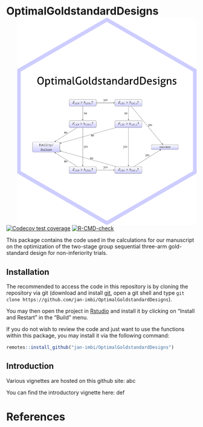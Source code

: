 
<!-- README.md is generated from README.Rmd. Please edit that file -->

# OptimalGoldstandardDesigns <a href='https://github.com/jan-imbi/OptimalGoldstandardDesigns'><img src='man/figures/sticker.png' align="right" height="550" /></a>

<!-- badges: start -->

[![Codecov test
coverage](https://codecov.io/gh/jan-imbi/OptimalGoldstandardDesigns/branch/master/graph/badge.svg)](https://app.codecov.io/gh/jan-imbi/OptimalGoldstandardDesigns?branch=master)
[![R-CMD-check](https://github.com/jan-imbi/OptimalGoldstandardDesigns/workflows/R-CMD-check/badge.svg)](https://github.com/jan-imbi/OptimalGoldstandardDesigns/actions)
<!-- badges: end -->

This package contains the code used in the calculations for our
manuscript on the optimization of the two-stage group sequential
three-arm gold-standard design for non-inferiority trials.

## Installation

The recommended to access the code in this repository is by cloning the
repository via git (download and install
[git](https://git-scm.com/download), open a git shell and type
`git clone https://github.com/jan-imbi/OptimalGoldstandardDesigns`).

You may then open the project in
[Rstudio](https://www.rstudio.com/products/rstudio/download/#download)
and install it by clicking on “Install and Restart” in the “Build” menu.

If you do not wish to review the code and just want to use the functions
within this package, you may install it via the following command:

``` r
remotes::install_github("jan-imbi/OptimalGoldstandardDesigns")
```

## Introduction

Various vignettes are hosted on this github site: abc

You can find the introductory vignette here: def

# References
